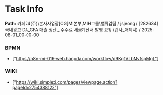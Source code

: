 # Task Info

**Path:** 카페24(주)\본사사업장\[CG]MI본부\MIH그룹\밸류업팀 / jsjeong / [282634] 국내광고 DA_GFA 매출 정산 _ 수수료 세금계산서 발행 요청 (렙사_매체사) / 2025-08-01_00-00-00

### BPMN
- ["https://n8n-mi-016-web.hanpda.com/workflow/d9Kg1VLbMvfspMgL"]

### WIKI
- ["https://wiki.simplexi.com/pages/viewpage.action?pageId=2754388123"]

